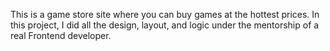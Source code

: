 This is a game store site where you can buy games at the hottest prices.
In this project, I did all the design, layout, and logic under the mentorship of a real Frontend developer.
